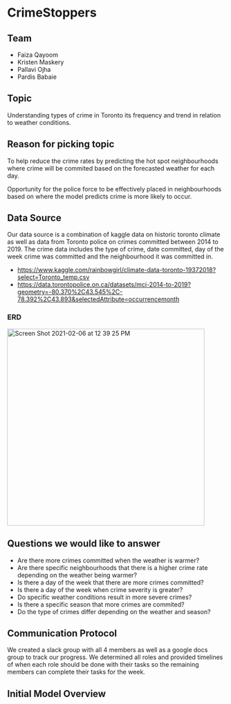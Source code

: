 # CrimeStoppers
## Team
- Faiza Qayoom
- Kristen Maskery
- Pallavi Ojha
- Pardis Babaie

## Topic
Understanding types of crime in Toronto its frequency and trend in relation to weather conditions. 

## Reason for picking topic
To help reduce the crime rates by predicting the hot spot neighbourhoods where crime will be commited based on the forecasted weather for each day. 

Opportunity for the police force to be effectively placed in neighbourhoods based on where the model predicts crime is more likely to occur.

## Data Source
Our data source is a combination of kaggle data on historic toronto climate as well as data from Toronto police on crimes committed between 2014 to 2019. The crime data includes the type of crime, date committed, day of the week crime was committed and the neighbourhood it was committed in.

- https://www.kaggle.com/rainbowgirl/climate-data-toronto-19372018?select=Toronto_temp.csv
- https://data.torontopolice.on.ca/datasets/mci-2014-to-2019?geometry=-80.370%2C43.545%2C-78.392%2C43.893&selectedAttribute=occurrencemonth

### ERD

<img width="456" alt="Screen Shot 2021-02-06 at 12 39 25 PM" src="https://user-images.githubusercontent.com/69806770/107126355-61721800-687d-11eb-8509-49712a71450c.png">

## Questions we would like to answer
- Are there more crimes committed when the weather is warmer?
- Are there specific neighbourhoods that there is a higher crime rate depending on the weather being warmer?
- Is there a day of the week that there are more crimes committed?
- Is there a day of the week when crime severity is greater?
- Do specific weather conditions result in more severe crimes?
- Is there a specific season that more crimes are commited?
- Do the type of crimes differ depending on the weather and season?

## Communication Protocol
We created a slack group with all 4 members as well as a google docs group to track our progress. We determined all roles and provided timelines of when each role should be done with their tasks so the remaining members can complete their tasks for the week.

## Initial Model Overview

